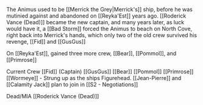 The Animus used to be [[Merrick the Grey|Merrick's]] ship, before he was mutinied against and abandoned on [[Reyka'Est]] years ago.  [[Roderick Vance (Dead)]] became the new captain, and many years later, as luck would have it, a [[Bad Storm]] forced the Animus to beach on North Cove, right back into Merrick's hands, which only two of the old crew survived his revenge, [[Fid]] and [[GusGus]]  

On [[Reyka'Est]], gained three more crew, [[Bear]], [[Pommol]], and [[Primrose]]

Current Crew
[[Fid]] (Captain)
[[GusGus]]
[[Bear]]
[[Pommol]]
[[Primrose]]
[[Wormeye]] - Strung up as the ships Figurehead.
[[Jean-Pierre]] and [[Calamity Jack]] plan to join in [[S2 - Negotiations]]


Dead/MIA
[[Roderick Vance (Dead)]]
